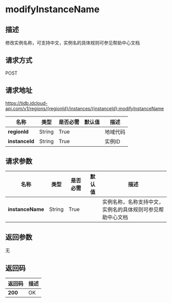# modifyInstanceName


## 描述
修改实例名称，可支持中文，实例名的具体规则可参见帮助中心文档

## 请求方式
POST

## 请求地址
https://tidb.jdcloud-api.com/v1/regions/{regionId}/instances/{instanceId}:modifyInstanceName

|名称|类型|是否必需|默认值|描述|
|---|---|---|---|---|
|**regionId**|String|True| |地域代码|
|**instanceId**|String|True| |实例ID|

## 请求参数
|名称|类型|是否必需|默认值|描述|
|---|---|---|---|---|
|**instanceName**|String|True| |实例名称，名称支持中文，实例名的具体规则可参见帮助中心文档|


## 返回参数
无


## 返回码
|返回码|描述|
|---|---|
|**200**|OK|
